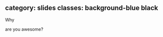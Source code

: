 category: slides
classes: background-blue black
---

<span class="red big kw">Why</span>

<span class="big">are you awesome?</span>
